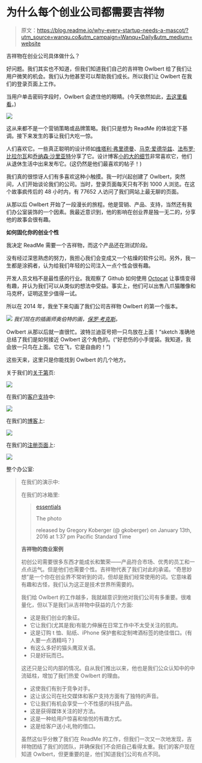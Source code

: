 # 为什么每个创业公司都需要吉祥物

> 原文：<https://blog.readme.io/why-every-startup-needs-a-mascot/?utm_source=wanqu.co&utm_campaign=Wanqu+Daily&utm_medium=website>

吉祥物在创业公司具体做什么？

好问题。我们其实也不知道，但我们知道我们自己的吉祥物 Owlbert 给了我们让用户微笑的机会。我们认为他甚至可以帮助我们成长。所以我们让 Owlbert 在我们的登录页面上工作。

当用户单击密码字段时，Owlbert 会遮住他的眼睛。(今天依然如此，[去这里看看](https://dash.readme.io/login)。)

![](img/9758c3389b3ff97d0a49f981358dbcb5.png)

这从来都不是一个营销策略或品牌策略。我们只是想为 ReadMe 的体验定下基调。接下来发生的事让我们大吃一惊。

人们喜欢它。一些真正聪明的设计师如[维塔利·弗里德曼](https://twitter.com/smashingmag/status/526629397747752960)、[马克·爱德华兹](https://twitter.com/marcedwards/status/526974298565529601)、[法布罗·比拉尔瓦](https://twitter.com/micho/status/526868242955243520)和[乔纳森·沙里亚特](https://twitter.com/DesignUXUI/status/526831866414784513)分享了它。设计博客[小的大的细节](http://littlebigdetails.com/post/101243507017/readme-the-owl-covers-her-eyes-while-you-type)非常喜欢它，他们从退休生活中出来发布它。(这仍然是他们最喜欢的帖子！)

我们真的很惊讶人们有多喜欢这种小触摸。我一时兴起创建了 Owlbert，突然间，人们开始谈论我们的公司。当时，登录页面每天只有不到 1000 人浏览。在这个故事疯传后的 48 小时内，有 77652 人访问了我们网站上最无聊的页面。

从那以后 Owlbert 开始了一段漫长的旅程。他是营销、产品、支持，当然还有我们办公室装饰的一个因素。我最近意识到，他的影响在创业界是独一无二的，分享他的故事会很有趣。

**如何固化你的创业个性**

我决定 ReadMe 需要一个吉祥物，而这个产品还在测试阶段。

没有经过深思熟虑的努力，我担心我们会变成又一个枯燥的软件公司。另外，我一生都是涂鸦者，认为给我们年轻的公司注入一点个性会很有趣。

开发人员文档不是最性感的行业。我观察了 Github 如何使用 [Octocat](https://octodex.github.com/) 让事情变得有趣，并认为我们可以从类似的想法中受益。事实上，他们可以出售八爪猫雕像和马克杯，证明这至少值得一试。

所以在 2014 年，我坐下来勾画了我们公司吉祥物 Owlbert 的第一个版本。

![](img/fb74e33c1ae89846eb1b4026b14ae2d6.png)
*我们现在的插画师奥伯特的画，[保罗·考克斯](http://www.paulcoxillustration.com/)。*

Owlbert 从那以后就一直很忙。波特兰迪亚号把一只鸟放在上面！“sketch 准确地总结了我们是如何接近 Owlbert 这个角色的。(“好悲伤的小手提袋。我知道，我会放一只鸟在上面。它在飞，它是自由的！”)

这些天来，这里只是你能找到 Owlbert 的几个地方。

关于我们的[关于第](http://readme.io/about/)页:

![](img/146c15babec329933933b1b66be75f2a.png)

在我们的[客户支持](https://twitter.com/readmeio/status/644672016847499264)中:

![](img/0e44485197ceec3522456cfcfddd50df.png)

在我们的[博客](http://blog.readme.io/)上:

![](img/ccafdc7198ab25df9e86643ef3a23ee6.png)

在我们的[注册页面](https://dash.readme.io/signup)上:

![](img/5ec19618c0ffbb2a03cb0813c18fc6e8.png)

整个办公室:

> 在我们的演示中:
> 
> 在我们的冰箱里:
> 
> > [essentials](https://www.instagram.com/p/BAfpzB9qrsz/)
> > 
> > The photo
> > 
> > released by Gregory Koberger (@ gkoberger) on January 13th, 2016 <time datetime="2016-01-13T21:37:56+00:00">at 1:37 pm Pacific Standard Time</time>
> 
> **吉祥物的商业案例**
> 
> 初创公司需要很多东西才能成长和繁荣——产品符合市场、优秀的员工和一点点运气。但是他们也需要个性。吉祥物代表了我们对此的承诺。“奇思妙想”是一个你在创业界不常听到的词，但却是我们经常使用的词。它意味着有趣和古怪，我们认为这正是技术世界所需要的。
> 
> 我们给 Owlbert 的工作越多，我就越意识到他对我们公司有多重要。很难量化，但以下是我们从吉祥物中获益的几个方面:
> 
> *   这是我们创业的象征。
> *   它让我们(尤其是我)有能力伸展在日常工作中不太受关注的肌肉。
> *   这是订购 t 恤、贴纸、iPhone 保护套和定制啤酒标签的绝佳借口。(有人要一点酒精吗？)
> *   有这么多好的猫头鹰双关语。
> *   只是好玩而已。
> 
> 这还只是公司内部的情况。自从我们推出以来，他也是我们公众认知中的中流砥柱，增加了我们热爱 Owlbert 的理由。
> 
> *   这使我们有别于竞争对手。
> *   这让该公司在社交媒体和客户支持方面有了独特的声音。
> *   它让我们有机会享受一个不性感的科技产品。
> *   这是获得媒体关注的好方法。
> *   这是一种给用户惊喜和愉悦的有趣方式。
> *   这是给客户送小礼物的借口。
> 
> 虽然这似乎分散了我们在 ReadMe 的工作，但我们一次又一次地发现，吉祥物团结了我们的团队，并确保我们不会把自己看得太重。我们的客户现在知道 Owlbert，但更重要的是，他们知道我们公司有点不同。